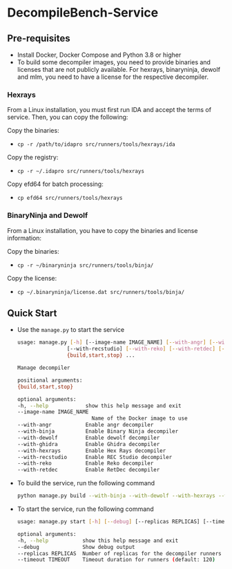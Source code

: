 # DecompileBench-Service

## Pre-requisites
- Install Docker, Docker Compose and Python 3.8 or higher
- To build some decompiler images, you need to provide binaries and licenses that are not publicly available. For hexrays, binaryninja, dewolf and mlm, you need to have a license for the respective decompiler.

### Hexrays
From a Linux installation, you must first run IDA and accept the terms of service. Then, you can copy the following:

Copy the binaries:
- `cp -r /path/to/idapro src/runners/tools/hexrays/ida`

Copy the registry:
- `cp -r ~/.idapro src/runners/tools/hexrays`

Copy efd64 for batch processing:
- `cp efd64 src/runners/tools/hexrays`

### BinaryNinja and Dewolf
From a Linux installation, you have to copy the binaries and license information:

Copy the binaries:
- `cp -r ~/binaryninja src/runners/tools/binja/`

Copy the license:
- `cp ~/.binaryninja/license.dat src/runners/tools/binja/`

## Quick Start
- Use the `manage.py` to start the service
    ```bash
    usage: manage.py [-h] [--image-name IMAGE_NAME] [--with-angr] [--with-binja] [--with-boomerang] [--with-dewolf] [--with-ghidra] [--with-hexrays]
                    [--with-recstudio] [--with-reko] [--with-retdec] [--with-snowman]
                    {build,start,stop} ...

    Manage decompiler

    positional arguments:
    {build,start,stop}

    optional arguments:
    -h, --help            show this help message and exit
    --image-name IMAGE_NAME
                            Name of the Docker image to use
    --with-angr           Enable angr decompiler
    --with-binja          Enable Binary Ninja decompiler
    --with-dewolf         Enable dewolf decompiler
    --with-ghidra         Enable Ghidra decompiler
    --with-hexrays        Enable Hex Rays decompiler
    --with-recstudio      Enable REC Studio decompiler
    --with-reko           Enable Reko decompiler
    --with-retdec         Enable RetDec decompiler
    ```
- To build the service, run the following command
    ```bash
    python manage.py build --with-binja --with-dewolf --with-hexrays --with-ghidra # ...
    ```

- To start the service, run the following command
    ```bash
    usage: manage.py start [-h] [--debug] [--replicas REPLICAS] [--timeout TIMEOUT]

    optional arguments:
    -h, --help           show this help message and exit
    --debug              Show debug output
    --replicas REPLICAS  Number of replicas for the decompiler runners
    --timeout TIMEOUT    Timeout duration for runners (default: 120)
    ```
